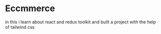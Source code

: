 # Eccmmerce
in this i learn about react and redux toolkit and built a project with the help of tailwind css
